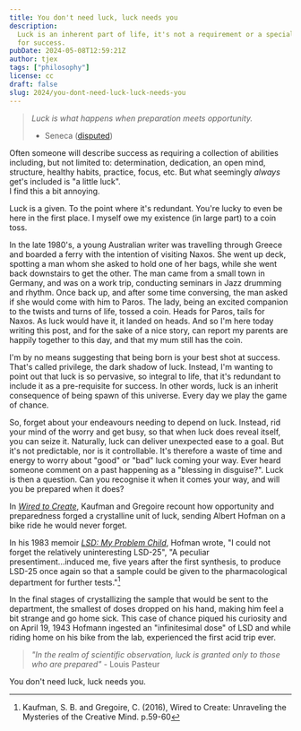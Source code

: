 ```yaml
---
title: You don't need luck, luck needs you
description:
  Luck is an inherent part of life, it's not a requirement or a special trick
  for success.
pubDate: 2024-05-08T12:59:21Z
author: tjex
tags: ["philosophy"]
license: cc
draft: false
slug: 2024/you-dont-need-luck-luck-needs-you
---
```


> _Luck is what happens when preparation meets opportunity._
>
> - Seneca ([disputed](https://en.wikiquote.org/wiki/Seneca_the_Younger))

Often someone will describe success as requiring a collection of abilities
including, but not limited to: determination, dedication, an open mind,
structure, healthy habits, practice, focus, etc. But what seemingly _always_
get's included is "a little luck".\
I find this a bit annoying.

Luck is a given. To the point where it's redundant. You're lucky to even be here
in the first place. I myself owe my existence (in large part) to a coin toss.

In the late 1980's, a young Australian writer was travelling through Greece and
boarded a ferry with the intention of visiting Naxos. She went up deck, spotting
a man whom she asked to hold one of her bags, while she went back downstairs to
get the other. The man came from a small town in Germany, and was on a work
trip, conducting seminars in Jazz drumming and rhythm. Once back up, and after
some time conversing, the man asked if she would come with him to Paros. The
lady, being an excited companion to the twists and turns of life, tossed a coin.
Heads for Paros, tails for Naxos. As luck would have it, it landed on heads. And
so I'm here today writing this post, and for the sake of a nice story, can
report my parents are happily together to this day, and that my mum still has
the coin.

I'm by no means suggesting that being born is your best shot at success. That's
called privilege, the dark shadow of luck. Instead, I'm wanting to point out
that luck is so pervasive, so integral to life, that it's redundant to include
it as a pre-requisite for success. In other words, luck is an inherit
consequence of being spawn of this universe. Every day we play the game of
chance.

So, forget about your endeavours needing to depend on luck. Instead, rid your
mind of the worry and get busy, so that when luck does reveal itself, you can
seize it. Naturally, luck can deliver unexpected ease to a goal. But it's not
predictable, nor is it controllable. It's therefore a waste of time and energy
to worry about "good" or "bad" luck coming your way. Ever heard someone comment
on a past happening as a "blessing in disguise?". Luck is then a question. Can
you recognise it when it comes your way, and will you be prepared when it does?

In
[_Wired to Create_](https://www.penguinrandomhouse.com/books/317947/wired-to-create-by-scott-barry-kaufman-and-carolyn-gregoire/),
Kaufman and Gregoire recount how opportunity and preparedness forged a
crystalline unit of luck, sending Albert Hofman on a bike ride he would never
forget.

In his 1983 memoir
[_LSD: My Problem Child_](https://archive.org/details/lsdmyproblemchil0000hofm_g1j0),
Hofman wrote, "I could not forget the relatively uninteresting LSD-25", "A
peculiar presentiment...induced me, five years after the first synthesis, to
produce LSD-25 once again so that a sample could be given to the pharmacological
department for further tests."[^1]

In the final stages of crystallizing the sample that would be sent to the
department, the smallest of doses dropped on his hand, making him feel a bit
strange and go home sick. This case of chance piqued his curiosity and on April
19, 1943 Hofmann ingested an "infinitesimal dose" of LSD and while riding home
on his bike from the lab, experienced the first acid trip ever.

> _"In the realm of scientific observation, luck is granted only to those who
> are prepared"_ - Louis Pasteur

You don't need luck, luck needs you.

[^1]:
    Kaufman, S. B. and Gregoire, C. (2016), Wired to Create: Unraveling the
    Mysteries of the Creative Mind. p.59-60
